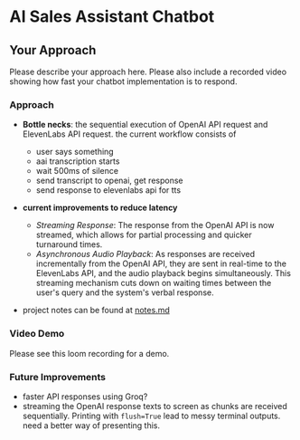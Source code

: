 # AI Sales Assistant Chatbot

## Your Approach

Please describe your approach here.
Please also include a recorded video showing how fast your chatbot implementation is to respond.

### Approach

- **Bottle necks**: the sequential execution of OpenAI API request and ElevenLabs API request. the current workflow consists of

  - user says something
  - aai transcription starts
  - wait 500ms of silence
  - send transcript to openai, get response
  - send response to elevenlabs api for tts

- **current improvements to reduce latency**

  - _Streaming Response_: The response from the OpenAI API is now streamed, which allows for partial processing and quicker turnaround times.
  - _Asynchronous Audio Playback_: As responses are received incrementally from the OpenAI API, they are sent in real-time to the ElevenLabs API, and the audio playback begins simultaneously. This streaming mechanism cuts down on waiting times between the user's query and the system's verbal response.

- project notes can be found at [notes.md](notes.md)

### Video Demo

Please see this loom recording for a demo.

### Future Improvements

- faster API responses using Groq?
- streaming the OpenAI response texts to screen as chunks are received sequentially. Printing with `flush=True` lead to messy terminal outputs. need a better way of presenting this.
